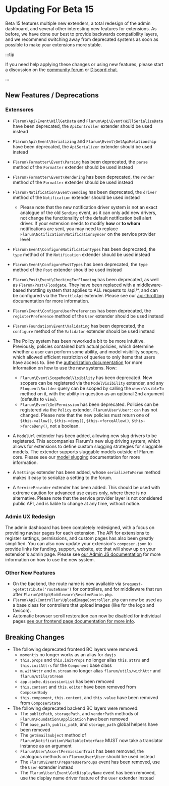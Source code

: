 # Updating For Beta 15

Beta 15 features multiple new extenders, a total redesign of the admin dashboard, and several other interesting new features for extensions. As before, we have done our best to provide backwards compatibility layers, and we recommend switching away from deprecated systems as soon as possible to make your extensions more stable.

:::tip

If you need help applying these changes or using new features, please start a discussion on the [community forum](https://discuss.flarum.org/t/extensibility) or [Discord chat](https://flarum.org/discord/).

:::

## New Features / Deprecations

### Extensores

- `Flarum\Api\Event\WillGetData` and `Flarum\Api\Event\WillSerializeData` have been deprecated, the `ApiController` extender should be used instead
- `Flarum\Api\Event\Serializing` and `Flarum\Event\GetApiRelationship` have been deprecated, the `ApiSerializer` extender should be used instead
- `Flarum\Formatter\Event\Parsing` has been deprecated, the `parse` method of the `Formatter` extender should be used instead
- `Flarum\Formatter\Event\Rendering` has been deprecated, the `render` method of the `Formatter` extender should be used instead
- `Flarum\Notification\Event\Sending` has been deprecated, the `driver` method of the `Notification` extender should be used instead
  - Please note that the new notification driver system is not an exact analogue of the old `Sending` event, as it can only add new drivers, not change the functionality of the default notification bell alert driver. If your extension needs to modify **how** or **to whom** notifications are sent, you may need to replace `Flarum\Notification\NotificationSyncer` on the service provider level
- `Flarum\Event\ConfigureNotificationTypes` has been deprecated, the `type` method of the `Notification` extender should be used instead
- `Flarum\Event\ConfigurePostTypes` has been deprecated, the `type` method of the `Post` extender should be used instead
- `Flarum\Post\Event\CheckingForFlooding` has been deprecated, as well as `Flarum\Post\Floodgate`. They have been replaced with a middleware-based throttling system that applies to ALL requests to /api/*, and can be configured via the `ThrottleApi` extender. Please see our [api-throttling](api-throttling.md) documentation for more information.
- `Flarum\Event\ConfigureUserPreferences` has been deprecated, the `registerPreference` method of the `User` extender should be used instead
- `Flarum\Foundation\Event\Validating` has been deprecated, the `configure` method of the `Validator` extender should be used instead

- The Policy system has been reworked a bit to be more intuitive. Previously, policies contained both actual policies, which determine whether a user can perform some ability, and model visibility scopers, which allowed efficient restriction of queries to only items that users have access to. See the [authorization documentation](authorization.md) for more information on how to use the new systems. Now:
  - `Flarum\Event\ScopeModelVisibility` has been deprecated. New scopers can be registered via the `ModelVisibility` extender, and any `Eloquent\Builder` query can be scoped by calling the `whereVisibleTo` method on it, with the ability in question as an optional 2nd argument (defaults to `view`).
  - `Flarum\Event\GetPermission` has been deprecated. Policies can be registered via the `Policy` extender. `Flarum\User\User::can` has not changed. Please note that the new policies must return one of `$this->allow()`, `$this->deny()`, `$this->forceAllow()`, `$this->forceDeny()`, not a boolean.

- A `ModelUrl` extender has been added, allowing new slug drivers to be registered. This accompanies Flarum's new slug driving system, which allows for extensions to define custom slugging strategies for sluggable models. The extender supports sluggable models outside of Flarum core. Please see our [model slugging](slugging.md) documentation for more information.
- A `Settings` extender has been added, whose `serializeToForum` method makes it easy to serialize a setting to the forum.
- A `ServiceProvider` extender has been added. This should be used with extreme caution for advanced use cases only, where there is no alternative. Please note that the service provider layer is not considered public API, and is liable to change at any time, without notice.

### Admin UX Redesign

The admin dashboard has been completely redesigned, with a focus on providing navbar pages for each extension. The API for extensions to register settings, permissions, and custom pages has also been greatly simplified. You can also now update your extension's `composer.json` to provide links for funding, support, website, etc that will show up on your extension's admin page. Please see [our Admin JS documentation](./admin.md) for more information on how to use the new system.

### Other New Features

- On the backend, the route name is now available via `$request->getAttribute('routeName')` for controllers, and for middleware that run after `Flarum\Http\Middleware\ResolveRoute.php`.
- `Flarum\Api\Controller\UploadImageController.php` can now be used as a base class for controllers that upload images (like for the logo and favicon).
- Automatic browser scroll restoration can now be disabled for individual pages [see our frontend page documentation for more info](frontend-pages.md).

## Breaking Changes

- The following deprecated frontend BC layers were removed:
  - `momentjs` no longer works as an alias for `dayjs`
  - `this.props` and `this.initProps` no longer alias `this.attrs` and `this.initAttrs` for the `Component` base class
  - `m.withAttr` and `m.stream` no longer alias `flarum/utils/withAttr` and `flarum/utils/Stream`
  - `app.cache.discussionList` has been removed
  - `this.content` and `this.editor` have been removed from `ComposerBody`
  - `this.component`, `this.content`, and `this.value` have been removed from `ComposerState`
- The following deprecated backend BC layers were removed:
  - The `publicPath`, `storagePath`, and `vendorPath` methods of `Flarum\Foundation\Application` have been removed
  - The `base_path`, `public_path`, and `storage_path` global helpers have been removed
  - The `getEmailSubject` method of `Flarum\Notification\MailableInterface` MUST now take a translator instance as an argument
  - `Flarum\User\AssertPermissionTrait` has been removed, the analogous methods on `Flarum\User\User` should be used instead
  - The `Flarum\Event\PrepareUserGroups` event has been removed, use the `User` extender instead
  - The `Flarum\User\Event\GetDisplayName` event has been removed, use the display name driver feature of the `User` extender instead
